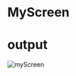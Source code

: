 # MyScreen

# output
![myScreen](https://user-images.githubusercontent.com/102704872/160954791-9e4282fc-fc9e-4458-9656-a5f668a75ba1.JPG)
